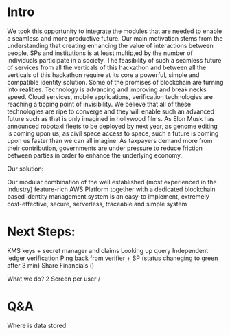 # Intro 

We took this opportunity to integrate the modules that are needed to enable a seamless and more productive future. Our main motivation stems from the understanding that creating enhancing the value of interactions between people, SPs and institutions is at least multip,ed by the number of individuals participate in a society. 
The feasibility of such a seamless future of services from all the verticals of this hackathon and between all the verticals of this hackathon require at its core a powerful, simple and compatible identity solution. Some of the promises of blockchain are turning into realities. Technology is advancing and improving and break necks speed.
Cloud services, mobile applications, verification technologies are reaching a tipping point of invisibility. We believe that all of these technologies are ripe to converge and they will enable such an advanced future such as that is only imagined in hollywood films. 
As Elon Musk has announced robotaxi fleets to be deployed by next year, as genome editing is coming upon us, as civil space access to space, such a future is coming upon us faster than we can all imagine. 
As taxpayers demand more from their contribution, governments are under pressure to reduce friction between parties in order to enhance the underlying economy.

Our solution: 

Our modular combination of the well established (most experienced in the industry) feature-rich AWS Platform together with a dedicated blockchain based identity management system is an easy-to implement, extremely cost-effective, secure, serverless, traceable and simple system

# Next Steps:
KMS keys + secret manager and claims
Looking up query 
Independent ledger verification
Ping back from verifier + SP (status chaneging to green after 3 min)
Share Financials ()

What we do?
2 Screen per user / 

# Q&A

Where is data stored
